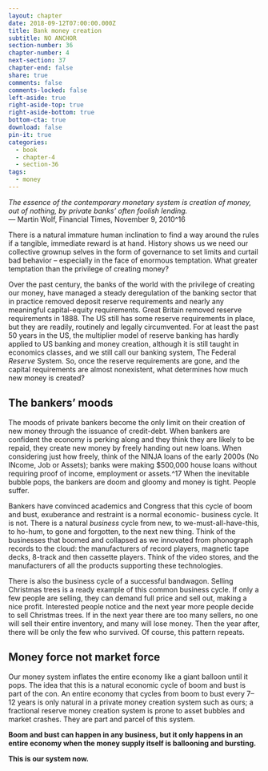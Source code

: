 ```yaml
---
layout: chapter
date: 2018-09-12T07:00:00.000Z
title: Bank money creation
subtitle: NO ANCHOR
section-number: 36
chapter-number: 4
next-section: 37
chapter-end: false
share: true
comments: false
comments-locked: false
left-aside: true
right-aside-top: true
right-aside-bottom: true
bottom-cta: true
download: false
pin-it: true
categories:
  - book
  - chapter-4
  - section-36
tags:
  - money
---
```

_The essence of the contemporary monetary system is creation of money, out
of nothing, by private banks’ often foolish lending._\
— Martin Wolf, Financial Times, November 9, 2010^16

There is a natural immature human inclination to find a way around
the rules if a tangible, immediate reward is at hand. History shows
us we need our collective grownup selves in the form of governance
to set limits and curtail bad behavior – especially in the face of
enormous temptation. What greater temptation than the privilege of
creating money?

Over the past century, the banks of the world with the privilege
of creating our money, have managed a steady deregulation of the
banking sector that in practice removed deposit reserve requirements
and nearly any meaningful capital-equity requirements. Great Britain
removed reserve requirements in 1888. The US still has some reserve
requirements in place, but they are readily, routinely and legally
circumvented. For at least the past 50 years in the US, the multiplier
model of reserve banking has hardly applied to US banking and
money creation, although it is still taught in economics classes, and
we still call our banking system, The Federal _Reserve_ System. So,
once the reserve requirements are gone, and the capital requirements
are almost nonexistent, what determines how much new money
is created?

## The bankers’ moods

The moods of private bankers become the only limit on their creation
of new money through the issuance of credit-debt. When bankers
are confident the economy is perking along and they think they are
likely to be repaid, they create new money by freely handing out new loans. When considering just how freely, think of the NINJA
loans of the early 2000s (No INcome, Job or Assets); banks were
making $500,000 house loans without requiring proof of income,
employment or assets.^17 When the inevitable bubble pops, the
bankers are doom and gloomy and money is tight. People suffer.

Bankers have convinced academics and Congress that this cycle of
boom and bust, exuberance and restraint is a normal economic-
business cycle. It is not. There is a natural _business_ cycle from new, to
we-must-all-have-this, to ho-hum, to gone and forgotten, to the next
new thing. Think of the businesses that boomed and collapsed as we
innovated from phonograph records to the cloud: the manufacturers
of record players, magnetic tape decks, 8-track and then cassette
players. Think of the video stores, and the manufacturers of all the
products supporting these technologies.

There is also the business cycle of a successful bandwagon. Selling
Christmas trees is a ready example of this common business cycle.
If only a few people are selling, they can demand full price and sell
out, making a nice profit. Interested people notice and the next year
more people decide to sell Christmas trees. If in the next year there
are too many sellers, no one will sell their entire inventory, and many
will lose money. Then the year after, there will be only the few who
survived. Of course, this pattern repeats.

## Money force not market force

Our money system inflates the entire economy like a giant balloon
until it pops. The idea that this is a natural economic cycle of boom
and bust is part of the con. An entire economy that cycles from boom
to bust every 7–12 years is only natural in a private money creation
system such as ours; a fractional reserve money creation system is
prone to asset bubbles and market crashes. They are part and parcel
of this system.

**Boom and bust can happen in any business, but it only happens
in an entire economy when the money supply itself is ballooning
and bursting.**

**This is our system now.**
